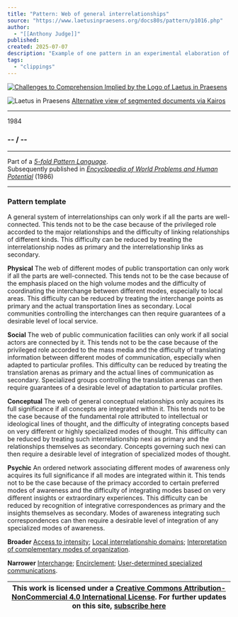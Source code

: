 ```yaml
---
title: "Pattern: Web of general interrelationships"
source: "https://www.laetusinpraesens.org/docs80s/pattern/p1016.php"
author:
  - "[[Anthony Judge]]"
published:
created: 2025-07-07
description: "Example of one pattern in an experimental elaboration of a 5-fold pattern language. This explores the parallel between patterns at the physical level, the social level, the conceptual level, and the psychic level in the light of an underlying template based on the insights of Christopher Alexander"
tags:
  - "clippings"
---
```

[![Challenges to Comprehension Implied by the Logo
of Laetus in Praesens](https://www.laetusinpraesens.org/common/images/achngcol.jpg "Challenges to Comprehension Implied by the Logo
of Laetus in Praesens")](https://www.laetusinpraesens.org/context/logo_laetus.php)

![Laetus in Praesens](https://www.laetusinpraesens.org/common/images/laetus_title2.png) [Alternative view of segmented documents via Kairos](https://kairos.laetusinpraesens.org/p1016_8_pat_h_1)

---

1984

### \-- / --

---

Part of a *[5-fold Pattern Language](https://www.laetusinpraesens.org/docs80s/84patlan.php)*.  
Subsequently published in *[Encyclopedia of World Problems and Human Potential](https://www.un-intelligible.org/projects/homeency.php)* (1986)

---

### Pattern template

A general system of interrelationships can only work if all the parts are well-connected. This tends not to be the case because of the privileged role accorded to the major relationships and the difficulty of linking relationships of different kinds. This difficulty can be reduced by treating the interrelationship nodes as primary and the interrelationship links as secondary.

**Physical** The web of different modes of public transportation can only work if all the parts are well-connected. This tends not to be the case because of the emphasis placed on the high volume modes and the difficulty of coordinating the interchange between different modes, especially to local areas. This difficulty can be reduced by treating the interchange points as primary and the actual transportation lines as secondary. Local communities controlling the interchanges can then require guarantees of a desirable level of local service.

**Social** The web of public communication facilities can only work if all social actors are connected by it. This tends not to be the case because of the privileged role accorded to the mass media and the difficulty of translating information between different modes of communication, especially when adapted to particular profiles. This difficulty can be reduced by treating the translation arenas as primary and the actual lines of communication as secondary. Specialized groups controlling the translation arenas can then require guarantees of a desirable level of adaptation to particular profiles.

**Conceptual** The web of general conceptual relationships only acquires its full significance if all concepts are integrated within it. This tends not to be the case because of the fundamental role attributed to intellectual or ideological lines of thought, and the difficulty of integrating concepts based on very different or highly specialized modes of thought. This difficulty can be reduced by treating such interrelationship nexi as primary and the relationships themselves as secondary. Concepts governing such nexi can then require a desirable level of integration of specialized modes of thought.

**Psychic** An ordered network associating different modes of awareness only acquires its full significance if all modes are integrated within it. This tends not to be the case because of the primacy accorded to certain preferred modes of awareness and the difficulty of integrating modes based on very different insights or extraordinary experiences. This difficulty can be reduced by recognition of integrative correspondences as primary and the insights themselves as secondary. Modes of awareness integrating such correspondences can then require a desirable level of integration of any specialized modes of awareness.

**Broader** [Access to intensity](https://www.laetusinpraesens.org/docs80s/pattern/p1010.php); [Local interrelationship domains](https://www.laetusinpraesens.org/docs80s/pattern/p1011.php); [Interpretation of complementary modes of organization](https://www.laetusinpraesens.org/docs80s/pattern/p1003.php).

**Narrower** [Interchange](https://www.laetusinpraesens.org/docs80s/pattern/p1034.php); [Encirclement](https://www.laetusinpraesens.org/docs80s/pattern/p1017.php); [User-determined specialized communications](https://www.laetusinpraesens.org/docs80s/pattern/p1020.php).

| This work is licensed under a [Creative Commons Attribution-NonCommercial 4.0 International License](http://creativecommons.org/licenses/by-nc/4.0/).  For further updates on this site, [subscribe here](https://laetusinpraesens.us19.list-manage.com/subscribe/post?u=1b1bc3aae057999099ff24455&id=4c64c53b45) |
| --- |